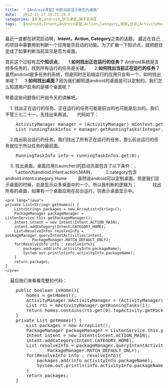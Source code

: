 ```yaml
---
title:	"【Android课堂】判断当前显示是否为桌面"
date:	2012-11-27 16:21:28.0
categories:	[开发,Android,学习课堂,随手实例]
tags:	[Android,Intent,Android课堂,Action,Category,桌面,任务,ActivityManager]
---
```


最近一直都在研究启动啊，<strong>Intent，Action, Category</strong>之类的话题。
最近在自己的项目中需要用到判断一个应用是否启动的功能。为了扩展一下知识点，就把题目定成了如果判断当前显示是否为桌面。

其实这个过程有<strong>三个知识点</strong>。
&nbsp;&nbsp;&nbsp;&nbsp;1.<strong>如何找出正在运行的任务？</strong> Android系统是支持多任务的，找到所有运行的任务是关键。
&nbsp;&nbsp;&nbsp;&nbsp;2.<strong>如何找出当前正在运行的任务？</strong>虽然android是多任务的系统，但是同时在前端运行的应用只会有一个。如何找出来呢？
&nbsp;&nbsp;&nbsp;&nbsp;3.<strong>如何找出桌面？</strong>因为我们都知道android的桌面是可以定制的。我们怎么知道用户启用的是哪个桌面呢？
<!--more-->

带着这些问题我们开始今天的讲解吧。

&nbsp;&nbsp;&nbsp;&nbsp;1. 找出正在运行的任务。正在运行的任务可能是前台的也可能是后台的。我们不管三七二十一，先找出来再说。
&nbsp;&nbsp;&nbsp;&nbsp;代码如下：
<pre lang="java">
    ActivityManager manager = (ActivityManager) mContext.getSystemService(Context.ACTIVITY_SERVICE);
    List<RunningTaskInfo> runningTaskInfos = manager.getRunningTasks(Integer.MAX_VALUE);
</pre>

&nbsp;&nbsp;&nbsp;&nbsp;2.找出前台运行的任务。我们找出了所有正在运行的任务，那么前台运行的任务就位于所以任务的最前面。
<pre lang="java">
	RunningTaskInfo info = runningTaskInfos.get(0);
</pre>

&nbsp;&nbsp;&nbsp;&nbsp;3. 找出桌面。桌面应用(Launcher)的启动页面包含了以下条件：、
	&nbsp;&nbsp;&nbsp;&nbsp;&nbsp;&nbsp;&nbsp;&nbsp;1.action为android.intent.action.MAIN，
	&nbsp;&nbsp;&nbsp;&nbsp;&nbsp;&nbsp;&nbsp;&nbsp;2.category包含android.intent.category.Home
	&nbsp;&nbsp;&nbsp;&nbsp;&nbsp;&nbsp;&nbsp;&nbsp;虽然说android可以定制桌面，但是我们显示桌面的时候，总是显示众多桌面中的一个。所以我判断的逻辑为：
		&nbsp;&nbsp;&nbsp;&nbsp;&nbsp;&nbsp;&nbsp;&nbsp;&nbsp;&nbsp;&nbsp;&nbsp;找出所有的桌面，如果有一个桌面应用在前台运行，则表示桌面显示中。

	<pre lang="java">
	private List<String> getHomes() {  
		List<String> packages = new ArrayList<String>();  
		PackageManager packageManager = ListenService.this.getPackageManager();  
		Intent intent = new Intent(Intent.ACTION_MAIN);  
		intent.addCategory(Intent.CATEGORY_HOME);  
		List<ResolveInfo> resolveInfo = packageManager.queryIntentActivities(intent,  
				PackageManager.MATCH_DEFAULT_ONLY);  
		for(ResolveInfo info : resolveInfo){  
			packages.add(info.activityInfo.packageName);  
			System.out.println(info.activityInfo.packageName);  
		}  
		return packages;  
	}
	</pre>

&nbsp;&nbsp;&nbsp;&nbsp;最后我们来看看完整的代码：

<pre lang="java">
	public boolean isHome(){ 
		homes = getHomes();
		ActivityManager mActivityManager = (ActivityManager)getSystemService(Context.ACTIVITY_SERVICE);  
		List<RunningTaskInfo> rti = mActivityManager.getRunningTasks(1);  
		return homes.contains(rti.get(0).topActivity.getPackageName());  
	} 
	private List<String> getHomes() {  
		List<String> packages = new ArrayList<String>();  
		PackageManager packageManager = ListenService.this.getPackageManager();  
		Intent intent = new Intent(Intent.ACTION_MAIN);  
		intent.addCategory(Intent.CATEGORY_HOME);  
		List<ResolveInfo> resolveInfo = packageManager.queryIntentActivities(intent,  
				PackageManager.MATCH_DEFAULT_ONLY);  
		for(ResolveInfo info : resolveInfo){  
			packages.add(info.activityInfo.packageName);  
			System.out.println(info.activityInfo.packageName);  
		}  
		return packages;  
	}
</pre>
